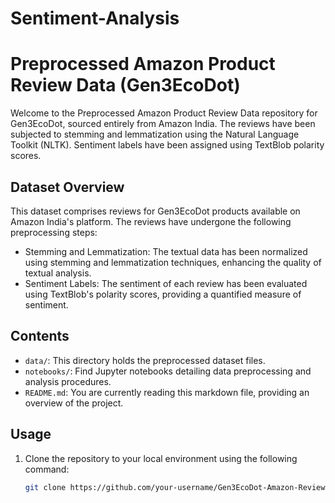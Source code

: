 # Sentiment-Analysis
# Preprocessed Amazon Product Review Data (Gen3EcoDot)

Welcome to the Preprocessed Amazon Product Review Data repository for Gen3EcoDot, sourced entirely from Amazon India. The reviews have been subjected to stemming and lemmatization using the Natural Language Toolkit (NLTK). Sentiment labels have been assigned using TextBlob polarity scores.

## Dataset Overview

This dataset comprises reviews for Gen3EcoDot products available on Amazon India's platform. The reviews have undergone the following preprocessing steps:

- Stemming and Lemmatization: The textual data has been normalized using stemming and lemmatization techniques, enhancing the quality of textual analysis.
- Sentiment Labels: The sentiment of each review has been evaluated using TextBlob's polarity scores, providing a quantified measure of sentiment.

## Contents

- `data/`: This directory holds the preprocessed dataset files.
- `notebooks/`: Find Jupyter notebooks detailing data preprocessing and analysis procedures.
- `README.md`: You are currently reading this markdown file, providing an overview of the project.

## Usage

1. Clone the repository to your local environment using the following command:

   ```bash
   git clone https://github.com/your-username/Gen3EcoDot-Amazon-Reviews.git
